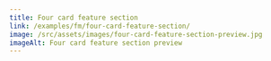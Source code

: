 ```yaml
---
title: Four card feature section
link: /examples/fm/four-card-feature-section/
image: /src/assets/images/four-card-feature-section-preview.jpg
imageAlt: Four card feature section preview
---
```


